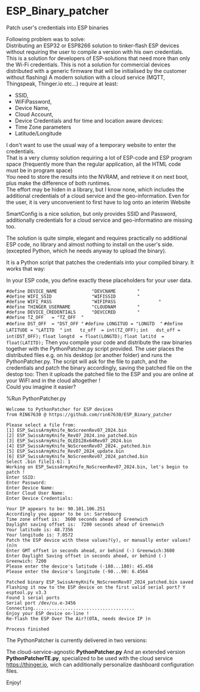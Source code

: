 # ESP_Binary_patcher
Patch user's credentials into ESP binaries

Following problem was to solve:  
Distributing an ESP32 or ESP8266 solution to tinker-flash ESP devices without requiring the user to compile a version with his own credentials.
This is a solution for developers of ESP-solutions that need more than only the Wi-Fi credentials.
This is not a solution for commercial devices distributed with a generic firmware that will be initialised by the customer without flashing)
A modern solution with a cloud service (MQTT, Thingspeak, Thinger.io etc...) require at least: 
* SSID, 
* WiFiPassword, 
* Device Name, 
* Cloud Account, 
* Device Credentials
and for time and location aware devices:
* Time Zone parameters
* Latitude/Longitude

I don't want to use the usual way of a temporary website to enter the credentials.  
That is a very clumsy solution requiring a lot of ESP-code and ESP program space (frequently more than the regular application, all the HTML code must be in program space)  
You need to store the results into the NVRAM, and retrieve it on next boot, plus make the difference of both runtimes.  
The effort may be hiden in a library, but I know none, which includes the additional credentials of a cloud service and the geo-information.
Even for the user, it is very unconvenient to first have to log onto an interim Website

SmartConfig is a nice solution, but only provides SSID and Password, additionally credentials for a cloud service and geo-informatino are missing too. 

The solution is quite simple, elegant and requires practically no additional ESP code, no library and almost nothing to install on the user's side.
(excepted Python, which he needs anyway to upload the binary).

It is a Python script that patches the credentials into your compiled binary.
It works that way:

In your ESP code, you define exactly these placeholders for your user data.

  `#define DEVICE_NAME             "DEVCNAME        "`   
  `#define WIFI_SSID               "WIFISSID        "`   
  `#define WIFI_PASS               "WIFIPASS                "`   
  `#define THINGER_USERNAME        "CLOUDNAM        "`    
  `#define DEVICE_CREDENTIALS      "DEVCCRED        "`   
  `#define TZ_OFF   = "TZ_OFF  "`       
  `#define DST_OFF  = "DST_OFF "`
  `#define LONGITUD = "LONGTD  "`
  `#define LATITUDE = "LATITD  "`
  `int   tz_off  = int(TZ_OFF);`
  `int   dst_off = int(DST_OFF);`
  `float longtd  = float(LONGTD);`
  `float latitd  = float(LATITD);`
Then you compile your code and distribute the raw binaries together with the PythonPatcher.py script provided.
The user places the distributed files e.g. on his desktop (or another folder) and runs the PythonPatcher.py.
The script will ask for the file to patch, and the credentials and patch the binary accordingly, saving the patched file on the destop too:
Then it uploads the patched file to the ESP and you are online at your WiFI and in the cloud altogether !  
Could you imagine it easier?  

%Run PythonPatcher.py

    Welcome to PythonPatcher for ESP devices 
    from RIN67630 @ https://github.com/rin67630/ESP_Binary_patcher

    Please select a file from: 
    [1] ESP_SwissArmyKnife_NoScreenRev07_2024.bin
    [2] ESP_SwissArmyKnife_Rev07_2024.ino_patched.bin
    [3] ESP_SwissArmyKnife_OLED128x64Rev07_2024.bin
    [4] ESP_SwissArmyKnife_NoScreenRev07_2024._patched.bin
    [5] ESP_SwissArmyKnife_Rev07_2024_update.bin
    [6] ESP_SwissArmyKnife_NoScreenRev07_2024_patched.bin
    Select .bin file[1-6]: 1
    Working on ESP_SwissArmyKnife_NoScreenRev07_2024.bin, let's begin to patch !
    Enter SSID:
    Enter Password:
    Enter Device Name:
    Enter Cloud User Name:
    Enter Device Credentials:

    Your IP appears to be: 90.101.106.251
    Accordingly you appear to be in: Sarrebourg
    Time zone offset is:  3600 seconds ahead of Greenwich
    Daylight saving offset is:  7200 seconds ahead of Greenwich
    Your latitude is: 48.7356
    Your longitude is: 7.0572
    Patch the ESP device with these values?(y), or manually enter values?(n)n
    Enter GMT offset in seconds ahead, or behind (-) Greenwich:3600
    Enter Daylight Saving offset in seconds ahead, or behind (-) Greenwich: 7200
    Please enter the device's latitude (-180...180): 45.456
    Please enter the device's longitude (-90...90: 6.4564

    Patched binary ESP_SwissArmyKnife_NoScreenRev07_2024_patched.bin saved
    Flashing it now to the ESP device on the first valid serial port? Y
    esptool.py v3.3
    Found 1 serial ports
    Serial port /dev/cu.e-3456
    Connecting......................................
    Enjoy your ESP device on-line ! 
    Re-flash the ESP Over The Air?(OTA, needs device IP )n

    Process finished 

The PythonPatcher is currently delivered in two versions:

The cloud-service-agnostic __PythonPatcher.py__
And an extended version __PythonPatcherTE.py__, specialized to be used with the cloud service   
https://thinger.io, wich can additionally personalize dashboard configuration files. 

Enjoy!
